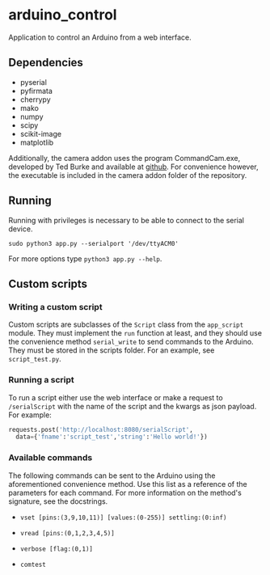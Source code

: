 # arduino_control

Application to control an Arduino from a web interface.

## Dependencies

- pyserial
- pyfirmata
- cherrypy
- mako
- numpy
- scipy
- scikit-image
- matplotlib

Additionally, the camera addon uses the program CommandCam.exe, developed by Ted Burke and available at [github](https://github.com/tedburke/CommandCam). For convenience however, the executable is included in the camera addon folder of the repository.

## Running

Running with privileges is necessary to be able to connect to the serial device.

`sudo python3 app.py --serialport '/dev/ttyACM0'`

For more options type `python3 app.py --help`.

## Custom scripts

### Writing a custom script

Custom scripts are subclasses of the `Script` class from the `app_script`
module. They must implement the `run` function at least, and they should use the
convenience method `serial_write` to send commands to the Arduino. They must be
stored in the scripts folder. For an example, see `script_test.py`.

### Running a script

To run a script either use the web interface or make a request to
`/serialScript` with the name of the script and the kwargs as json payload. For
example:

```python
requests.post('http://localhost:8080/serialScript',
  data={'fname':'script_test','string':'Hello world!'})
```

### Available commands

The following commands can be sent to the Arduino using the aforementioned
convenience method. Use this list as a reference of the parameters for each
command. For more information on the method's signature, see the docstrings.

- `vset [pins:(3,9,10,11)] [values:(0-255)] settling:(0:inf)`

- `vread [pins:(0,1,2,3,4,5)]`

- `verbose [flag:(0,1)]`

- `comtest`
